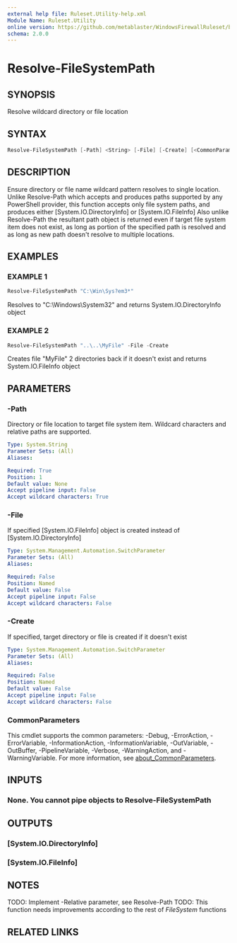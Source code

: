 ```yaml
---
external help file: Ruleset.Utility-help.xml
Module Name: Ruleset.Utility
online version: https://github.com/metablaster/WindowsFirewallRuleset/blob/master/Modules/Ruleset.Utility/Help/en-US/Resolve-FileSystemPath.md
schema: 2.0.0
---
```


# Resolve-FileSystemPath

## SYNOPSIS

Resolve wildcard directory or file location

## SYNTAX

```powershell
Resolve-FileSystemPath [-Path] <String> [-File] [-Create] [<CommonParameters>]
```

## DESCRIPTION

Ensure directory or file name wildcard pattern resolves to single location.
Unlike Resolve-Path which accepts and produces paths supported by any PowerShell provider,
this function accepts only file system paths, and produces either \[System.IO.DirectoryInfo\] or
\[System.IO.FileInfo\]
Also unlike Resolve-Path the resultant path object is returned even if target file system item
does not exist, as long as portion of the specified path is resolved and as long as new path
doesn't resolve to multiple locations.

## EXAMPLES

### EXAMPLE 1

```powershell
Resolve-FileSystemPath "C:\Win\Sys?em3*"
```

Resolves to "C:\Windows\System32" and returns System.IO.DirectoryInfo object

### EXAMPLE 2

```powershell
Resolve-FileSystemPath "..\..\MyFile" -File -Create
```

Creates file "MyFile" 2 directories back if it doesn't exist and returns System.IO.FileInfo object

## PARAMETERS

### -Path

Directory or file location to target file system item.
Wildcard characters and relative paths are supported.

```yaml
Type: System.String
Parameter Sets: (All)
Aliases:

Required: True
Position: 1
Default value: None
Accept pipeline input: False
Accept wildcard characters: True
```

### -File

If specified \[System.IO.FileInfo\] object is created instead of \[System.IO.DirectoryInfo\]

```yaml
Type: System.Management.Automation.SwitchParameter
Parameter Sets: (All)
Aliases:

Required: False
Position: Named
Default value: False
Accept pipeline input: False
Accept wildcard characters: False
```

### -Create

If specified, target directory or file is created if it doesn't exist

```yaml
Type: System.Management.Automation.SwitchParameter
Parameter Sets: (All)
Aliases:

Required: False
Position: Named
Default value: False
Accept pipeline input: False
Accept wildcard characters: False
```

### CommonParameters

This cmdlet supports the common parameters: -Debug, -ErrorAction, -ErrorVariable, -InformationAction, -InformationVariable, -OutVariable, -OutBuffer, -PipelineVariable, -Verbose, -WarningAction, and -WarningVariable. For more information, see [about_CommonParameters](http://go.microsoft.com/fwlink/?LinkID=113216).

## INPUTS

### None. You cannot pipe objects to Resolve-FileSystemPath

## OUTPUTS

### [System.IO.DirectoryInfo]

### [System.IO.FileInfo]

## NOTES

TODO: Implement -Relative parameter, see Resolve-Path
TODO: This function needs improvements according to the rest of *FileSystem* functions

## RELATED LINKS

